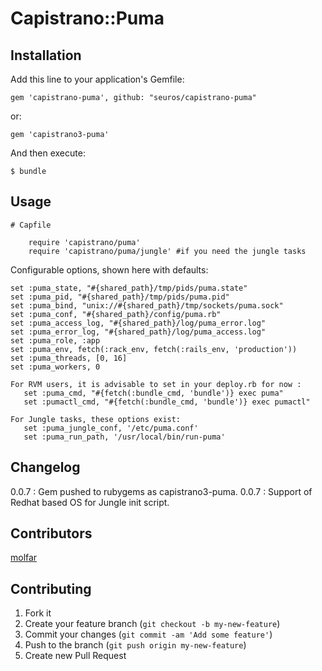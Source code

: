 # Capistrano::Puma

## Installation

Add this line to your application's Gemfile:

    gem 'capistrano-puma', github: "seuros/capistrano-puma"

or:

    gem 'capistrano3-puma'

And then execute:

    $ bundle

## Usage

    # Capfile

        require 'capistrano/puma'
        require 'capistrano/puma/jungle' #if you need the jungle tasks



Configurable options, shown here with defaults:

    set :puma_state, "#{shared_path}/tmp/pids/puma.state"
    set :puma_pid, "#{shared_path}/tmp/pids/puma.pid"
    set :puma_bind, "unix://#{shared_path}/tmp/sockets/puma.sock"
    set :puma_conf, "#{shared_path}/config/puma.rb"
    set :puma_access_log, "#{shared_path}/log/puma_error.log"
    set :puma_error_log, "#{shared_path}/log/puma_access.log"
    set :puma_role, :app
    set :puma_env, fetch(:rack_env, fetch(:rails_env, 'production'))
    set :puma_threads, [0, 16]
    set :puma_workers, 0

    For RVM users, it is advisable to set in your deploy.rb for now :
       set :puma_cmd, "#{fetch(:bundle_cmd, 'bundle')} exec puma"
       set :pumactl_cmd, "#{fetch(:bundle_cmd, 'bundle')} exec pumactl"

    For Jungle tasks, these options exist:
       set :puma_jungle_conf, '/etc/puma.conf'
       set :puma_run_path, '/usr/local/bin/run-puma'

## Changelog

0.0.7 : Gem pushed to rubygems as capistrano3-puma.
0.0.7 : Support of Redhat based OS for Jungle init script.

## Contributors

[molfar](https://github.com/molfar)


## Contributing

1. Fork it
2. Create your feature branch (`git checkout -b my-new-feature`)
3. Commit your changes (`git commit -am 'Add some feature'`)
4. Push to the branch (`git push origin my-new-feature`)
5. Create new Pull Request
